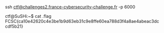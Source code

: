 ssh ctf@challenges2.france-cybersecurity-challenge.fr -p 6000

ctf@SuSHi:~$ cat .flag 
FCSC{ca10e42620c4e3be1b9d63eb31c9e8ffe60ea788d3f4a8ae4abeac3dccdf5b21}
